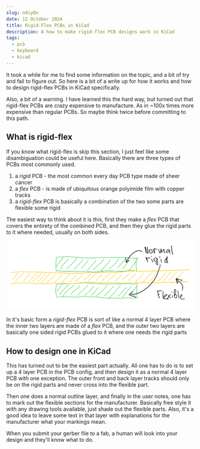 ```yaml
---
slug: n4iyQx
date: 12 October 2024
title: Rigid-Flex PCBs in KiCad
description: A how to make rigid-flex PCB designs work in KiCad
tags:
  - pcb
  - keyboard
  - kicad
---
```

It took a while for me to find some information on the topic, and a bit of try and fail to figure out. So here is a bit of a write up for how it works and how to design rigid-flex PCBs in KiCad specifically.

Also, a bit of a warning. I have learned this the hard way, but turned out that rigid-flex PCBs are crazy expensive to manufacture. As in ~100x times more expensive than regular PCBs. So maybe think twice before committing to this path.

## What is rigid-flex

If you know what rigid-flex is skip this section, I just feel like some disambiguation could be useful here. Basically there are three types of PCBs most commonly used.

1. a *rigid* PCB - the most common every day PCB type made of sheer cancer
2. a *flex* PCB - is made of ubiquitous orange polyimide film with copper tracks
3. a *rigid-flex* PCB is basically a combination of the two some parts are flexible some rigid

The easiest way to think about it is this, first they make a *flex* PCB that covers the entirety of the combined PCB, and then they glue the rigid parts to it where needed, usually on both sides.

![rigid-flex PCB](./images/rigid-flex-diagram.png)

In it's basic form a *rigid-flex* PCB is sort of like a normal 4 layer PCB where the inner two layers are made of a *flex* PCB, and the outer two layers are basically one sided rigid PCBs glued to it where one needs the rigid parts

## How to design one in KiCad

This has turned out to be the easiest part actually. All one has to do is to set up a 4 layer PCB in the PCB config, and then design it as a normal 4 layer PCB with one exception. The outer front and back layer tracks should only be on the rigid parts and never cross into the flexible part.

Then one does a normal outline layer, and finally in the user notes, one has to mark out the flexible sections for the manufacturer. Basically free style it with any drawing tools available, just shade out the flexible parts. Also, it's a good idea to leave some text in that layer with explanations for the manufacturer what your markings mean.

When you submit your gerber file to a fab, a human will look into your design and they'll know what to do.

